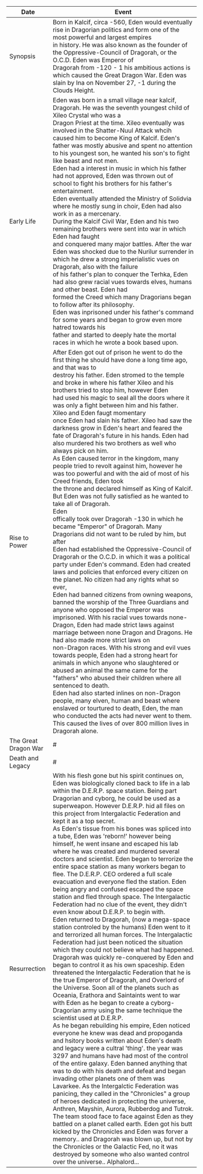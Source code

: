 | Date | Event |
|------------|-------------------------------------|
| Synopsis | Born in Kalcif, circa -560, Eden would eventually rise in Dragorian politics and form one of the most powerful and largest empires <br/> in history. He was also known as the founder of the Oppressive-Council of Dragorah, or the O.C.D. Eden was Emperor of <br/> Dragorah from -120 - 1 his ambitious actions is which caused the Great Dragon War. Eden was slain by Ina on November 27, -1 during the Clouds Height. 
| Early Life | Eden was born in a small village near kalcif, Dragorah. He was the seventh youngest child of Xileo Crystal who was a <br/> Dragon Priest at the time. Xileo eventually was involved in the Shatter-Nuul Attack whcih caused him to become King of Kalcif. Eden's <br/> father was mostly abusive and spent no attention to his youngest son, he wanted his son's to fight like beast and not men. <br/> Eden had a interest in music in which his father had not approved, Eden was thrown out of school to fight his brothers for his father's entertainment. <br/> Eden eventually attended the Ministry of Solidvia where he mostly sung in choir, Eden had also <br/> work in as a mercenary. <br/> During the Kalcif Civil War, Eden and his two remaining brothers were sent into war in which Eden had faught <br/> and conquered many major battles. After the war Eden was shocked due to the Nurilur surrender in which he drew a strong imperialistic vues on Dragorah, also with the failure <br/> of his father's plan to conquer the Terhka, Eden had also grew racial vues towards elves, humans and other beast. Eden had <br/> formed the Creed which many Dragorians began to follow after its philosophy. <br/> Eden was inprisoned under his father's command for some years and began to grow even more hatred towards his <br/> father and started to deeply hate the mortal races in which he wrote a book based upon.
| Rise to Power | After Eden got out of prison he went to do the first thing he should have done a long time ago, and that was to <br/> destroy his father. Eden stromed to the temple and broke in where his father Xileo and his brothers tried to stop him, however Eden <br/> had used his magic to seal all the doors where it was only a fight between him and his father. Xileo and Eden faugt momentary <br/> once Eden had slain his father. Xileo had saw the darkness grow in Eden's heart and feared the fate of Dragorah's future in his hands. Eden had also murdered his two brothers as well who always pick on him. <br/> As Eden caused terror in the kingdom, many people tried to revolt against him, however he was too powerful and with the aid of most of his Creed friends, Eden took <br/> the throne and declared himself as King of Kalcif. But Eden was not fully satisfied as he wanted to take all of Dragorah. <br/> Eden <br/> offically took over Dragorah -130 in which he became "Emperor" of Dragorah. Many Dragorians did not want to be ruled by him, but after <br/> Eden had established the Oppressive-Council of Dragorah or the O.C.D. in which it was a political party under Eden's command. Eden had created laws and policies that enforced every citizen on the planet. No citizen had any rights what so ever, <br/> Eden had banned citizens from owning weapons, banned the worship of the Three Guardians and anyone who opposed the Emperor was imprisoned. With his racial vues towards none-Dragon, Eden had made strict laws against marriage between none Dragon and Dragons. He had also made more strict laws on <br/> non-Dragon races. With his strong and evil vues towards people, Eden had a strong heart for animals in which anyone who slaughtered or abused an animal the same came for the "fathers" who abused their children where all sentenced to death.  <br/> Eden had also started inlines on non-Dragon people, many elven, human and beast where enslaved or tourtured to death, Eden, the man who conducted the acts had never went to them. This caused the lives of over 800 million lives in Dragorah alone.
| The Great Dragon War | # |
| Death and Legacy | # |
| Resurrection | With his flesh gone but his spirit continues on, Eden was biologically cloned back to life in a lab within the D.E.R.P. space station. Being part Dragorian and cyborg, he could be used as a superweapon. However D.E.R.P. hid all files on this project from Intergalactic Federation and kept it as a top secret. <br/> As Eden's tissue from his bones was spliced into a tube, Eden was 'reborn!' however being himself, he went insane and escaped his lab where he was created and murdered several doctors and scientist. Eden began to terrorize the entire space station as many workers began to flee. The D.E.R.P. CEO ordered a full scale evacuation and everyone fled the station. Eden being angry and confused escaped the space station and fled through space. The Intergalactic Federation had no clue of the event, they didn't even know about D.E.R.P. to begin with. <br/> Eden returned to Dragorah, (now a mega-space station controled by the humans) Eden went to it and terrorized all human forces. The Intergalactic Federation had just been noticed the situation which they could not believe what had happened. Dragorah was quickly re-conquered by Eden and began to control it as his own spaceship. Eden threatened the Intergalactic Federation that he is the true Emperor of Dragorah, and Overlord of the Universe. Soon all of the planets such as Oceania, Erathora and Saintaints went to war with Eden as he began to create a cyborg-Dragorian army using the same technique the scientist used at D.E.R.P. <br/> As he began rebuilding his empire, Eden noticed everyone he knew was dead and propoganda and hsitory books written about Eden's death and legacy were a cultral 'thing'. the year was 3297 and humans have had most of the control of the entire galaxy. Eden banned anything that was to do with his death and defeat and began invading other planets one of them was Lavarkee. As the Intergalctic Federation was panicing, they called in the "Chronicles" a group of heroes dedicated in protecting the universe, Anthren, Mayshin, Aurora, Rubberdog and Tutrok. The team stood face to face against Eden as they battled on a planet called earth. Eden got his butt kicked by the Chronicles and Eden was forver a memory.. and Dragorah was blown up, but not by the Chronicles or the Galactic Fed, no it was destroyed by someone who also wanted control over the universe.. Alphalord... |  | 

